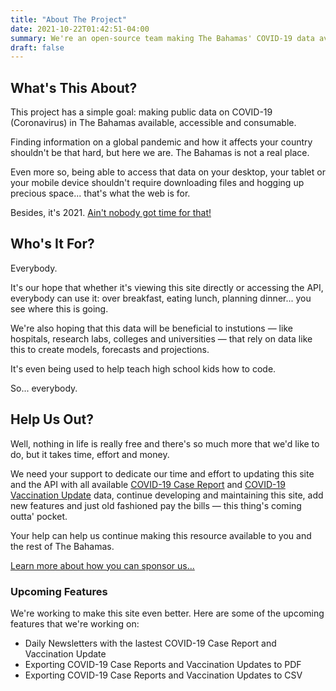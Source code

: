 ```yaml
---
title: "About The Project"
date: 2021-10-22T01:42:51-04:00
summary: We're an open-source team making The Bahamas' COVID-19 data available at the touch of your fingertips.
draft: false
---
```


## What's This About?

This project has a simple goal: making public data on COVID-19 (Coronavirus) in The Bahamas available, accessible and consumable.

Finding information on a global pandemic and how it affects your country shouldn't be that hard, but here we are. The Bahamas is not a real place.

Even more so, being able to access that data on your desktop, your tablet or your mobile device shouldn't require downloading files and hogging up precious space... that's what the web is for. 

Besides, it's 2021. <a href="https://www.youtube.com/watch?v=waEC-8GFTP4" rel="noopener" target="_blank">Ain't nobody got time for that!</a>

## Who's It For?

Everybody.

It's our hope that whether it's viewing this site directly or accessing the API, everybody can use it: over breakfast, eating lunch, planning dinner... you see where this is going.

We're also hoping that this data will be beneficial to instutions — like hospitals, research labs, colleges and universities — that rely on data like this to create models, forecasts and projections.

It's even being used to help teach high school kids how to code.

So... everybody.

## Help Us Out?

Well, nothing in life is really free and there's so much more that we'd like to do, but it takes time, effort and money.

We need your support to dedicate our time and effort to updating this site and the API with all available [COVID-19 Case Report](/reports) and [COVID-19 Vaccination Update](/updates) data, continue developing and maintaining this site, add new features and just old fashioned pay the bills — this thing's coming outta' pocket.

Your help can help us continue making this resource available to you and the rest of The Bahamas.

[Learn more about how you can sponsor us...](/become-sponsor)

### Upcoming Features

We're working to make this site even better. Here are some of the upcoming features that we're working on:

* Daily Newsletters with the lastest COVID-19 Case Report and Vaccination Update
* Exporting COVID-19 Case Reports and Vaccination Updates to PDF
* Exporting COVID-19 Case Reports and Vaccination Updates to CSV